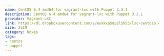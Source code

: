 ```yaml
---
name: CentOS 6.4 amd64 for vagrant-lxc with Puppet 3.3.1
description: CentOS 6.4 amd64 for vagrant-lxc with Puppet 3.3.1
provider: Vagrant-LXC
link: https://dl.dropboxusercontent.com/s/eukkxp5mp2l5h53/lxc-centos6.4-2013-10-24.box
size: 251M
category: boxes
tags:
- centos
- puppet
---
```

